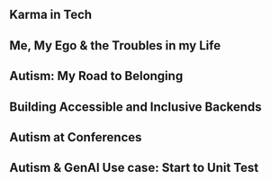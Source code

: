 ## Karma in Tech ##

## Me, My Ego & the Troubles in my Life ##

## Autism: My Road to Belonging ##

## Building Accessible and Inclusive Backends ##

## Autism at Conferences ##

## Autism & GenAI Use case: Start to Unit Test ##
